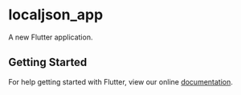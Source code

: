 # localjson_app

A new Flutter application.

## Getting Started

For help getting started with Flutter, view our online
[documentation](https://flutter.io/).
